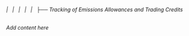 ###### |   |   |   |   |   ├── Tracking of Emissions Allowances and Trading Credits

*Add content here*